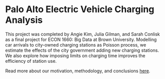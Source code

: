 # Palo Alto Electric Vehicle Charging Analysis

This project was completed by Angie Kim, Julia Gilman, and Sarah Conlisk as a final project for ECON 1660: Big Data at Brown University. Modelling car arrivals to city-owned charging stations as Poisson process, we estimate the effects of the city government adding new charging stations. We also explore how imposing limits on charging time improves the efficiency of station use.

Read more about our motivation, methodology, and conclusions [here](https://medium.com/@angiejwkim/electric-vehicle-charging-policies-effect-on-charging-demand-41b477e74128). 
